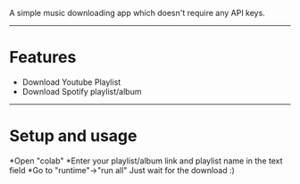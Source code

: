 A simple music downloading app which doesn't require any API keys.

---
# Features
* Download Youtube Playlist
* Download Spotify playlist/album
---

# Setup and usage
*Open "colab"
*Enter your playlist/album link and playlist name in the text field
*Go to "runtime"->"run all"
Just wait for the download :)
